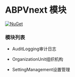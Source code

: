 # ABPVnext 模块

[![NuGet](https://img.shields.io/nuget/v/Tudou.Abp.Account.Application.svg?style=flat-square)](https://www.nuget.org/packages/Tudou.Abp.Account.Application)



### 模块列表

- AuditLogging审计日志 
- OrganizationUnit组织机构 

- SettingManagement设置管理 

  